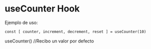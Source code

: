 # useCounter Hook

Ejemplo de uso:

```
const [ counter, increment, decrement, reset ] = useCounter(10)

```

useCounter() //Recibo un valor por defecto
